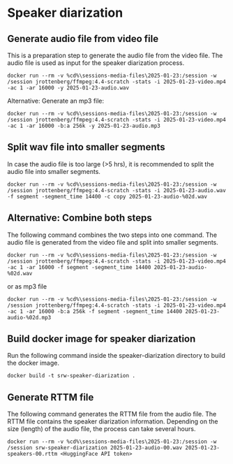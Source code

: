 # Speaker diarization

## Generate audio file from video file

This is a preparation step to generate the audio file from the video file. The audio file is used as input for the speaker diarization process.

```
docker run --rm -v %cd%\sessions-media-files\2025-01-23:/session -w /session jrottenberg/ffmpeg:4.4-scratch -stats -i 2025-01-23-video.mp4 -ac 1 -ar 16000 -y 2025-01-23-audio.wav
```

Alternative: Generate an mp3 file:

```
docker run --rm -v %cd%\sessions-media-files\2025-01-23:/session -w /session jrottenberg/ffmpeg:4.4-scratch -stats -i 2025-01-23-video.mp4 -ac 1 -ar 16000 -b:a 256k -y 2025-01-23-audio.mp3
```

## Split wav file into smaller segments

In case the audio file is too large (>5 hrs), it is recommended to split the audio file into smaller segments.

```
docker run --rm -v %cd%\sessions-media-files\2025-01-23:/session -w /session jrottenberg/ffmpeg:4.4-scratch -stats -i 2025-01-23-audio.wav -f segment -segment_time 14400 -c copy 2025-01-23-audio-%02d.wav
```

## Alternative: Combine both steps

The following command combines the two steps into one command. The audio file is generated from the video file and split into smaller segments.

```
docker run --rm -v %cd%\sessions-media-files\2025-01-23:/session -w /session jrottenberg/ffmpeg:4.4-scratch -stats -i 2025-01-23-video.mp4 -ac 1 -ar 16000 -f segment -segment_time 14400 2025-01-23-audio-%02d.wav
```

or as mp3 file

```
docker run --rm -v %cd%\sessions-media-files\2025-01-23:/session -w /session jrottenberg/ffmpeg:4.4-scratch -stats -i 2025-01-23-video.mp4 -ac 1 -ar 16000 -b:a 256k -f segment -segment_time 14400 2025-01-23-audio-%02d.mp3
```

## Build docker image for speaker diarization

Run the following command inside the speaker-diarization directory to build the docker image.

```
docker build -t srw-speaker-diarization .
```

## Generate RTTM file

The following command generates the RTTM file from the audio file. The RTTM file contains the speaker diarization information.
Depending on the size (length) of the audio file, the process can take several hours.

```
docker run --rm -v %cd%\sessions-media-files\2025-01-23:/session -w /session srw-speaker-diarization 2025-01-23-audio-00.wav 2025-01-23-speakers-00.rttm <HuggingFace API token>
```
